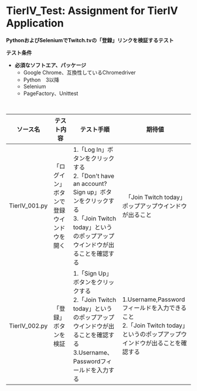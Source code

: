 # TierIV_Test: Assignment for TierIV Application

<b>PythonおよびSeleniumでTwitch.tvの「登録」リンクを検証するテスト</b>

<b>テスト条件</b>
- <b>必須なソフトエア、パッケージ</b>
  - Google Chrome、互換性しているChromedriver
  - Python　3以降
  - Selenium
  - PageFactory、Unittest
<br>

| ソース名  | テスト内容 | テスト手順 | 期待値 |
| ------------- | ------------- |------------- |------------- |
| TierIV_001.py  | 「ログイン」ボタンで登録ウインドウを開く |1.「Log In」ボタンをクリックする<br>2.「Don't have an account? Sign up」ボタンをクリックする<br>3.「Join Twitch today」というのポップアップウインドウが出ることを確認する |　「Join Twitch today」ポップアップウインドウが出ること |
| TierIV_002.py  | 「登録」ボタンを検証 |1.「Sign Up」ボタンをクリックする<br>2.「Join Twitch today」というのポップアップウインドウが出ることを確認する<br>3.Username、Passwordフィールドを入力する|1.Username,Passwordフィールドを入力できること<br>2.「Join Twitch today」というのポップアップウインドウが出ることを確認する  |
